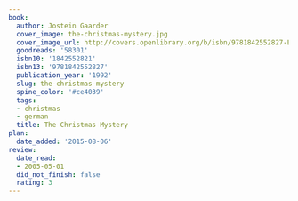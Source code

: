 ```yaml
---
book:
  author: Jostein Gaarder
  cover_image: the-christmas-mystery.jpg
  cover_image_url: http://covers.openlibrary.org/b/isbn/9781842552827-L.jpg
  goodreads: '58301'
  isbn10: '1842552821'
  isbn13: '9781842552827'
  publication_year: '1992'
  slug: the-christmas-mystery
  spine_color: '#ce4039'
  tags:
  - christmas
  - german
  title: The Christmas Mystery
plan:
  date_added: '2015-08-06'
review:
  date_read:
  - 2005-05-01
  did_not_finish: false
  rating: 3
---
```

